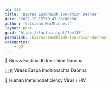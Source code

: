 ```yaml
---
id: 138
title: 'Bìoras Easbhaidh Ion-dhìon Daonna'
date: '2022-12-15T10:47:28+00:00'
author: 'Crìstean MacMhìcheil'
layout: post
guid: 'https://faclair.lgbt/?p=138'
permalink: /bioras-easbhaidh-ion-dhion-daonna/
categories:
    - gd
---
```


&#x1f3f4;&#xe0067;&#xe0062;&#xe0073;&#xe0063;&#xe0074;&#xe007f; Bìoras Easbhaidh Ion-dhìon Daonna

&#x1f1ee;&#x1f1ea; Víreas Easpa Imdhíonachta Daonna

&#x1f3f4;&#xe0067;&#xe0062;&#xe0065;&#xe006e;&#xe0067;&#xe007f; Human Immunodeficiency Virus / HIV
